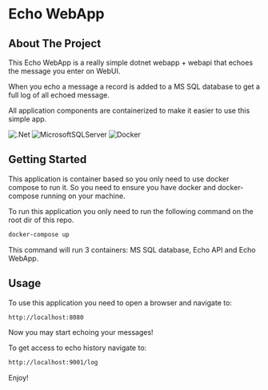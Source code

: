 # Echo WebApp

## About The Project

This Echo WebApp is a really simple dotnet webapp + webapi that echoes the message you enter on WebUI.

When you echo a message a record is added to a MS SQL database to get a full log of all echoed message.

All application components are containerized to make it easier to use this simple app.

![.Net](https://img.shields.io/badge/.NET-5C2D91?style=for-the-badge&logo=.net&logoColor=white) ![MicrosoftSQLServer](https://img.shields.io/badge/Microsoft%20SQL%20Sever-CC2927?style=for-the-badge&logo=microsoft%20sql%20server&logoColor=white) ![Docker](https://img.shields.io/badge/docker-%230db7ed.svg?style=for-the-badge&logo=docker&logoColor=white)

## Getting Started

This application is container based so you only need to use docker compose to run it. So you need to ensure you have docker and docker-compose running on your machine.

To run this application you only need to run the following command on the root dir of this repo.

```bash
docker-compose up
```

This command will run 3 containers: MS SQL database, Echo API and Echo WebApp.

## Usage

To use this application you need to open a browser and navigate to:

```bash
http://localhost:8080
```

Now you may start echoing your messages!

To get access to echo history navigate to:

```bash
http://localhost:9001/log
```

Enjoy!